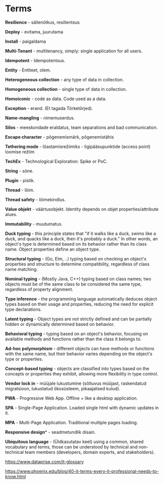 # Terms

**Resilience** - säilenõtkus, resilientsus

**Deploy** - evitama, juurutama

**Install** - paigaldama

**Multi-Tenant** - multitenancy, simply: single application for all users.

**Idempotent** - Idempotentsus.

**Entity** - Entiteet, olem.

**Heterogeneous collection** - any type of data in collection.

**Homogeneous collection** - single type of data in collection.

**Homoiconic** - code as data. Code used as a data.

**Exception** - erand. (Et tagada Tõrketõrjed).

**Name-mangling** - nimemuserdus.

**Silos** - meeskondade eraldatus, team separations and bad communication.

**Escape character** - põgenemismärk, põgenemistähis

**Tethering mode** - lõastamisrežiimiks - ligipääsupunktide (access point) loomise režiim

**TechEx** - Technological Exploration: Spike or PoC.

**String** - sõne.

**Plugin** - pistik.

**Thread** - lõim.

**Thread safety** - lõimekindlus.

**Value objekt** - väärtusobjekt. Identity depends on objet properties/attribute alues.

**Immutability** - muutumatus.

**Duck typing** - this principle states that "if it walks like a duck, swims like a duck, and quacks like a duck, then
it's probably a duck." In other words, an object's type is determined based on its behavior rather than its class name.
Object properties define an object type.

**Structural typing** - (Go, Elm, ..) typing based on checking an object's properties and structure
to determine compatibility, regardless of class name matching.

**Nominal typing** - (Mostly Java, C++) typing based on class names; two objects must be of the same class to be
considered the same type,
regardless of property alignment.

**Type inference** - the programming language automatically deduces object types based on their usage and properties,
reducing the need for explicit type declarations.

**Latent typing** - Object types are not strictly defined and can be partially hidden or dynamically determined based on
behavior.

**Behavioral typing** - typing based on an object's behavior, focusing on available methods and functions rather than
the class it belongs to.

**Ad-hoc polymorphism** - different objects can have methods or functions with the same name, but their behavior varies
depending on the object's type or properties.

**Concept-based typing** - objects are classified into types based on the concepts or properties they exhibit, allowing
more flexibility in type control.

**Vendor lock in** - müüjale lukustumine (sõltuvus müüjast, raskendatud migratsioon, lukustatud ökosüsteem, pikaajalised
kulud).

**PWA** - Progressive Web App. Offline + like a desktop application.

**SPA** - Single-Page Application. Loaded single html with dynamic updates in it.

**MPA** - Multi-Page Application. Traditional multiple pages loading.

**Responsive design*** - seadmetundlik disain.

**Ubiquitous language** - (Üldkasutatav keel) using a common, shared vocabulary and terms, those can be understood by technical and non-technical team members (developers, domain experts, and stakeholders).

https://www.dataprise.com/it-glossary

https://www.phoenix.edu/blog/40-it-terms-every-it-professional-needs-to-know.html
